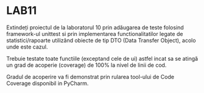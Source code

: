 # LAB11
Extindeți proiectul de la laboratorul 10 prin adăugarea de teste folosind framework-ul
unittest si prin implementarea functionalitatilor legate de
statistici/rapoarte utilizând obiecte de tip DTO (Data Transfer Object), acolo unde este cazul. 

Trebuie testate toate functiile (exceptand cele de ui) astfel incat sa se atingă un grad de
acoperie (coverage) de 100% la nivel de linii de cod.

Gradul de acoperire va fi demonstrat prin
rularea tool-ului de Code Coverage disponibil in PyCharm.
